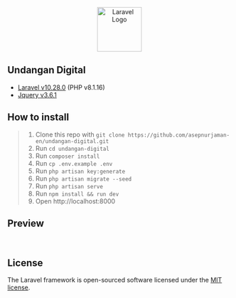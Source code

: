 <p align="center"><img src="https://raw.githubusercontent.com/laravel/art/master/logo-lockup/5%20SVG/2%20CMYK/1%20Full%20Color/laravel-logolockup-cmyk-red.svg" height="100" alt="Laravel Logo"></p>

## Undangan Digital

- [Laravel v10.28.0](https://laravel.com/docs) (PHP v8.1.16)
- [Jquery v3.6.1](https://jquery.com/)

## How to install

<blockquote>
    <ol>
        <li>Clone this repo with <code>git clone https://github.com/asepnurjaman-en/undangan-digital.git</code></li>
        <li>Run <code>cd undangan-digital</code></li>
        <li>Run <code>composer install</code></li>
        <li>Run <code>cp .env.example .env</code></li>
        <li>Run <code>php artisan key:generate</code></li>
        <li>Run <code>php artisan migrate --seed</code></li>
        <li>Run <code>php artisan serve</code></li>
        <li>Run <code>npm install && run dev</code></li>
        <li>Open http://localhost:8000</li>
    </ol>
</blockquote>

## Preview

<img scr="https://previews.dropbox.com/p/thumb/ACFDOPXvPkbAjv8Ry4JXHgTdjPK8qARgrzKpv-jN0IZq1_BNIVPmqUfZezCxQA0bM_JhD7hSSLROHv0LOMxGHMuKWGBlIrlQYSw4-V6yWk2iG589WNwY_r-fXhqlZlg2B7zknRxyfo6eSoMwCiaL05uTSglA5XhjAxaBeQ0IUFQcuKcYaN4uhIXIZ_BedO8iX0Gugga_QI0_fUGcGUENMiaBlqo_cnlN4n7BR4960E43Im6LuyzjZiD8s85_5wWNtb44cy-aTCv-GOSzhJANuXgQBMFy-1YW1W-Zy1TYt_5HrpmQ621H5Kwe7aIhe86onsQozTUsMI6It3yTgMb8T1Uj/p.png">
<img scr="https://previews.dropbox.com/p/thumb/ACECoMGv-2vV-aB3FJGU8QjKrdQp884SZn-uyb0tkZgJEOzMSpirvZezA5Vz9hiWyw7DRIhiRwxjElX94e9t72EtI5q8P6lqsMbvmPnIaBpIgFiT6G2kYENzXQD93Fpht6L8mJewEupzEkbevPYPr_VT2HwlzHMmZZ-xusVewzO4q7y5EG2gledl7MN9bJrCdmhEAdTkwDvxMmv_77fzOOmtnFC9Cl23X_abMmDcCb1dm5yelRiK0XczTwCrHXoxQLA2hWFiXL3twTAosguInnpu2cnSER27JvQ9asQoqYEYMEv0cqaoYQ0sTKEDGLZCPbzpnmpeInOarRplt9N1Y7ep/p.png">

## License

The Laravel framework is open-sourced software licensed under the [MIT license](https://opensource.org/licenses/MIT).
